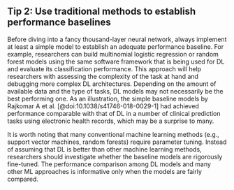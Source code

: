 ## Tip 2: Use traditional methods to establish performance baselines

Before diving into a fancy thousand-layer neural network, always implement at least a simple model to establish an adequate performance baseline. 
For example, researchers can build multinomial logistic regression or random forest models using the same software framework that is being used for DL and evaluate its classification performance. 
This approach will help researchers with assessing the complexity of the task at hand and debugging more complex DL architectures. 
Depending on the amount of available data and the type of tasks, DL models may not necessarily be the best performing one. 
As an illustration, the simple baseline models by Rajkomar A et al. [@doi:10.1038/s41746-018-0029-1] had achieved performance comparable with that of DL in a number of clinical prediction tasks using electronic health records, which may be a surprise to many. 

It is worth noting that many conventional machine learning methods (e.g., support vector machines, random forests) require parameter tuning. 
Instead of assuming that DL is better than other machine learning methods, researchers should investigate whether the baseline models are rigorously fine-tuned. 
The performance comparison among DL models and many other ML approaches is informative only when the models are fairly compared.
